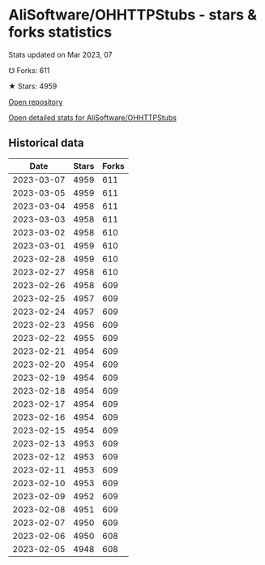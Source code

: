 # AliSoftware/OHHTTPStubs - stars & forks statistics

Stats updated on Mar 2023, 07

☋ Forks: 611

★ Stars: 4959

[Open repository](https://github.com/AliSoftware/OHHTTPStubs)

[Open detailed stats for AliSoftware/OHHTTPStubs](https://reviewgithub.com/rep/AliSoftware/OHHTTPStubs)

## Historical data
| Date | Stars | Forks |
|------|-------|-------|
| 2023-03-07 | 4959 | 611 | 
| 2023-03-05 | 4959 | 611 | 
| 2023-03-04 | 4958 | 611 | 
| 2023-03-03 | 4958 | 611 | 
| 2023-03-02 | 4958 | 610 | 
| 2023-03-01 | 4959 | 610 | 
| 2023-02-28 | 4959 | 610 | 
| 2023-02-27 | 4958 | 610 | 
| 2023-02-26 | 4958 | 609 | 
| 2023-02-25 | 4957 | 609 | 
| 2023-02-24 | 4957 | 609 | 
| 2023-02-23 | 4956 | 609 | 
| 2023-02-22 | 4955 | 609 | 
| 2023-02-21 | 4954 | 609 | 
| 2023-02-20 | 4954 | 609 | 
| 2023-02-19 | 4954 | 609 | 
| 2023-02-18 | 4954 | 609 | 
| 2023-02-17 | 4954 | 609 | 
| 2023-02-16 | 4954 | 609 | 
| 2023-02-15 | 4954 | 609 | 
| 2023-02-13 | 4953 | 609 | 
| 2023-02-12 | 4953 | 609 | 
| 2023-02-11 | 4953 | 609 | 
| 2023-02-10 | 4953 | 609 | 
| 2023-02-09 | 4952 | 609 | 
| 2023-02-08 | 4951 | 609 | 
| 2023-02-07 | 4950 | 609 | 
| 2023-02-06 | 4950 | 608 | 
| 2023-02-05 | 4948 | 608 | 

